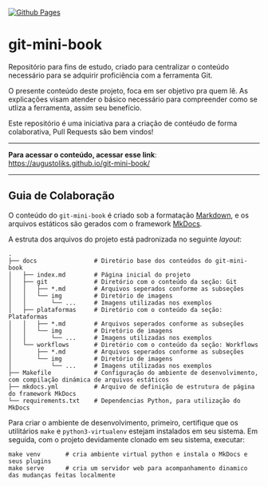 [![Github Pages](https://github.com/augustoliks/git-mini-book/actions/workflows/ci.yml/badge.svg?branch=main)](https://github.com/augustoliks/git-mini-book/actions/workflows/ci.yml)

# git-mini-book

Repositório para fins de estudo, criado para centralizar o conteúdo necessário para se adquirir proficiência com a ferramenta Git. 

O presente conteúdo deste projeto, foca em ser objetivo pra quem lê. As explicações visam atender o básico necessário para compreender como se utliza a ferramenta, assim seu benefício.

Este repositório é uma iniciativa para a criação de contéudo de forma colaborativa, Pull Requests são bem vindos!

---

**Para acessar o conteúdo, acessar esse link**: https://augustoliks.github.io/git-mini-book/ 

---

## Guia de Colaboração

O conteúdo do `git-mini-book` é criado sob a formatação [Markdown](https://pt.wikipedia.org/wiki/Markdown), e os arquivos estáticos são gerados com o framework [MkDocs](https://www.mkdocs.org/).

A estruta dos arquivos do projeto está padronizada no seguinte *layout*:

```shell
.
├── docs                # Diretório base dos conteúdos do git-mini-book 
│   ├── index.md        # Página inicial do projeto
│   ├── git             # Diretório com o conteúdo da seção: Git
│   │   ├── *.md        # Arquivos seperados conforme as subseções
│   │   └── img         # Diretório de imagens
│   │       └── ...     # Imagens utilizadas nos exemplos
│   ├── plataformas     # Diretório com o conteúdo da seção: Plataformas
│   │   ├── *.md        # Arquivos seperados conforme as subseções
│   │   └── img         # Diretório de imagens
│   │       └── ...     # Imagens utilizadas nos exemplos
│   └── workflows       # Diretório com o conteúdo da seção: Workflows
│       ├── *.md        # Arquivos seperados conforme as subseções
│       └── img         # Diretório de imagens
│           └── ...     # Imagens utilizadas nos exemplos
├── Makefile            # Configuração do ambiente de desenvolvimento, com compilação dinámica de arquivos estáticos   
├── mkdocs.yml          # Arquivo de definição de estrutura de página do framework MkDocs 
└── requirements.txt    # Dependencias Python, para utilização do MkDocs
```

Para criar o ambiente de desenvolvimento, primeiro, certifique que os utilitários `make` e `python3-virtualenv` estejam instalados em seu sistema. Em seguida, com o projeto devidamente clonado em seu sistema, executar:

```console  
make venv       # cria ambiente virtual python e instala o MkDocs e seus plugins
make serve      # cria um servidor web para acompanhamento dinamico das mudanças feitas localmente 
```
